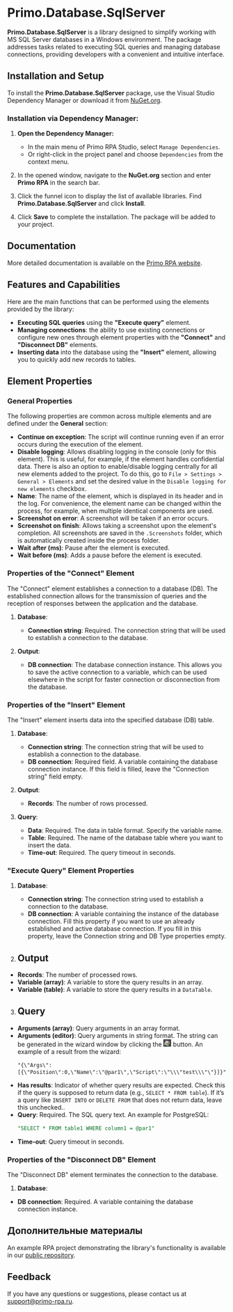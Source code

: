 # Primo.Database.SqlServer

**Primo.Database.SqlServer** is a library designed to simplify working with MS SQL Server databases in a Windows environment. The package addresses tasks related to executing SQL queries and managing database connections, providing developers with a convenient and intuitive interface.

## Installation and Setup

To install the **Primo.Database.SqlServer** package, use the Visual Studio Dependency Manager or download it from [NuGet.org](https://www.nuget.org/).

### Installation via Dependency Manager:

1. **Open the Dependency Manager:**
   - In the main menu of Primo RPA Studio, select `Manage Dependencies`.
   - Or right-click in the project panel and choose `Dependencies` from the context menu.

2. In the opened window, navigate to the **NuGet.org** section and enter **Primo RPA** in the search bar.

3. Click the funnel icon to display the list of available libraries. Find **Primo.Database.SqlServer** and click **Install**.

4. Click **Save** to complete the installation. The package will be added to your project.

## Documentation

More detailed documentation is available on the [Primo RPA website](https://docs.primo-rpa.com).

## Features and Capabilities

Here are the main functions that can be performed using the elements provided by the library:

- **Executing SQL queries** using the **"Execute query"** element.
- **Managing connections**: the ability to use existing connections or configure new ones through element properties with the **"Connect"** and **"Disconnect DB"** elements.
- **Inserting data** into the database using the **"Insert"** element, allowing you to quickly add new records to tables.

## Element Properties

### General Properties
The following properties are common across multiple elements and are defined under the **General** section:

- **Continue on exception**: The script will continue running even if an error occurs during the execution of the element.
- **Disable logging**: Allows disabling logging in the console (only for this element). This is useful, for example, if the element handles confidential data. There is also an option to enable/disable logging centrally for all new elements added to the project. To do this, go to `File > Settings > General > Elements` and set the desired value in the `Disable logging for new elements` checkbox.
- **Name**: The name of the element, which is displayed in its header and in the log. For convenience, the element name can be changed within the process, for example, when multiple identical components are used.
- **Screenshot on error**: A screenshot will be taken if an error occurs.
- **Screenshot on finish**: Allows taking a screenshot upon the element's completion. All screenshots are saved in the `.Screenshots` folder, which is automatically created inside the process folder.
- **Wait after (ms)**: Pause after the element is executed.
- **Wait before (ms)**: Adds a pause before the element is executed.

### Properties of the "Connect" Element

The "Connect" element establishes a connection to a database (DB). The established connection allows for the transmission of queries and the reception of responses between the application and the database.

1. **Database**:
   - **Connection string**: Required. The connection string that will be used to establish a connection to the database.

2. **Output**:
   - **DB connection**: The database connection instance. This allows you to save the active connection to a variable, which can be used elsewhere in the script for faster connection or disconnection from the database.

### Properties of the "Insert" Element

The "Insert" element inserts data into the specified database (DB) table.

1. **Database**:
   - **Connection string**: The connection string that will be used to establish a connection to the database.
   - **DB connection**: Required field. A variable containing the database connection instance. If this field is filled, leave the "Connection string" field empty.

2. **Output**:
   - **Records**: The number of rows processed.

3. **Query**:
   - **Data**: Required. The data in table format. Specify the variable name.
   - **Table**: Required. The name of the database table where you want to insert the data.
   - **Time-out**: Required. The query timeout in seconds.

### "Execute Query" Element Properties

1. **Database**:
   
   - **Connection string**: The connection string used to establish a connection to the database. 
   - **DB connection**: A variable containing the instance of the database connection. Fill this property if you want to use an already established and active database connection. If you fill in this property, leave the Connection string and DB Type properties empty.

2. ## Output

- **Records**: The number of processed rows.
- **Variable (array)**: A variable to store the query results in an array.
- **Variable (table)**: A variable to store the query results in a `DataTable`.

3. ## Query

- **Arguments (array)**: Query arguments in an array format.
- **Arguments (editor)**: Query arguments in string format. The string can be generated in the wizard window by clicking the ![alt text](image-1.png) button. An example of a result from the wizard:
     ```plaintext
     "{\"Args\":[{\"Position\":0,\"Name\":\"@par1\",\"Script\":\"\\\"test\\\"\"}]}"
     ```
- **Has results**: Indicator of whether query results are expected. Check this if the query is supposed to return data (e.g., `SELECT * FROM table`). If it’s a query like `INSERT INTO` or `DELETE FROM` that does not return data, leave this unchecked..
- **Query**: Required. The SQL query text. An example for PostgreSQL:
     ```sql
     "SELECT * FROM table1 WHERE column1 = @par1"
     ```
- **Time-out**: Query timeout in seconds.

### Properties of the "Disconnect DB" Element

The "Disconnect DB" element terminates the connection to the database.

1. **Database**:
- **DB connection**: Required. A variable containing the database connection instance.
   
## Дополнительные материалы

An example RPA project demonstrating the library's functionality is available in our [public repository](https://github.com/PrimoRPA/Learning).

## Feedback

If you have any questions or suggestions, please contact us at [support@primo-rpa.ru](mailto:support@primo-rpa.ru).
